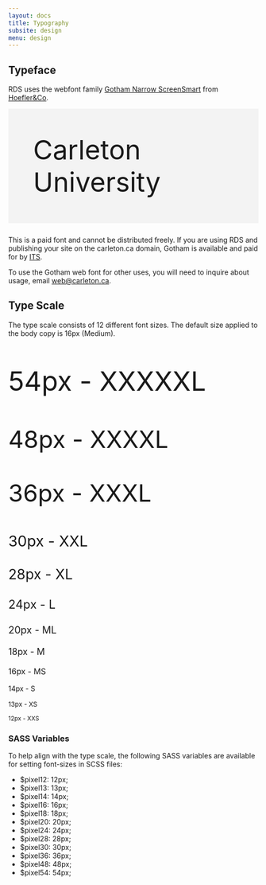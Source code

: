 ```yaml
---
layout: docs
title: Typography
subsite: design
menu: design
---
```


## Typeface

RDS uses the webfont family [Gotham Narrow ScreenSmart](https://www.typography.com/fonts/gotham/styles/gothamnarrowscreensmart) from [Hoefler&Co](https://www.typography.com/).

<div style="margin-bottom: 25px;padding: 50px;background:#F3F3F3;font-size: 54px">Carleton University
</div>

This is a paid font and cannot be distributed freely. If you are using RDS and publishing your site on the carleton.ca domain, Gotham is available and paid for by [ITS](https://carletonca/its).

To use the Gotham web font for other uses, you will need to inquire about usage, email [web@carleton.ca](mailto:web@carleton.ca).

## Type Scale

The type scale consists of 12 different font sizes. The default size applied to the body copy is 16px (Medium).

<p style="font-size: 54px;line-height: 1.25">54px - XXXXXL</p>
<p style="font-size: 48px;line-height: 1.25">48px - XXXXL</p>
<p style="font-size: 48px;line-height: 1.25">36px - XXXL</p>
<p style="font-size: 30px;line-height: 1.25">30px - XXL</p>
<p style="font-size: 28px;line-height: 1.25">28px - XL</p>
<p style="font-size: 24px;line-height: 1.25">24px - L</p>
<p style="font-size: 20px;line-height: 1.25">20px - ML</p>
<p style="font-size: 18px;line-height: 1.25">18px - M</p>
<p style="font-size: 16px;line-height: 1.25">16px - MS</p>
<p style="font-size: 14px;line-height: 1.25">14px - S</p>
<p style="font-size: 13px;line-height: 1.25">13px - XS</p>
<p style="font-size: 12px;line-height: 1.25">12px - XXS</p>

### SASS Variables

To help align with the type scale, the following SASS variables are available for setting font-sizes in SCSS files:

- $pixel12: 12px;
- $pixel13: 13px;
- $pixel14: 14px;
- $pixel16: 16px;
- $pixel18: 18px;
- $pixel20: 20px;
- $pixel24: 24px;
- $pixel28: 28px;
- $pixel30: 30px;
- $pixel36: 36px;
- $pixel48: 48px;
- $pixel54: 54px;
